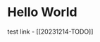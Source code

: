 # Hello World

<div class="h-card" style="display:none">
  <img class="u-photo" alt="photo of Isaac Hudson" src="https://gravatar.com/userimage/244023271/b5ff952de88461cb763e5c09e98d925c.jpeg?size=256"/>
  <a rel="me" class="p-name u-url" href="https://complicatedstatus.com">Isaac Hudson</a>
</div>
<div style="display:none">
  <a rel="me" href="https://github.com/ice1080">https://github.com/ice1080/</a>
</div>

test link - [[20231214-TODO]]
